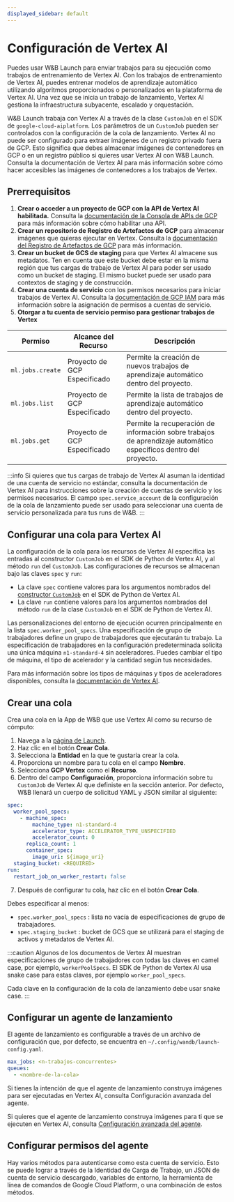 ```yaml
---
displayed_sidebar: default
---
```


# Configuración de Vertex AI

Puedes usar W&B Launch para enviar trabajos para su ejecución como trabajos de entrenamiento de Vertex AI. Con los trabajos de entrenamiento de Vertex AI, puedes entrenar modelos de aprendizaje automático utilizando algoritmos proporcionados o personalizados en la plataforma de Vertex AI. Una vez que se inicia un trabajo de lanzamiento, Vertex AI gestiona la infraestructura subyacente, escalado y orquestación.

W&B Launch trabaja con Vertex AI a través de la clase `CustomJob` en el SDK de `google-cloud-aiplatform`. Los parámetros de un `CustomJob` pueden ser controlados con la configuración de la cola de lanzamiento. Vertex AI no puede ser configurado para extraer imágenes de un registro privado fuera de GCP. Esto significa que debes almacenar imágenes de contenedores en GCP o en un registro público si quieres usar Vertex AI con W&B Launch. Consulta la documentación de Vertex AI para más información sobre cómo hacer accesibles las imágenes de contenedores a los trabajos de Vertex.

<!-- Diagrama de Componentes de Launch en Vertex AI -->

## Prerrequisitos

1. **Crear o acceder a un proyecto de GCP con la API de Vertex AI habilitada.** Consulta la [documentación de la Consola de APIs de GCP](https://support.google.com/googleapi/answer/6158841?hl=en) para más información sobre cómo habilitar una API.
2. **Crear un repositorio de Registro de Artefactos de GCP** para almacenar imágenes que quieras ejecutar en Vertex. Consulta la [documentación del Registro de Artefactos de GCP](https://cloud.google.com/artifact-registry/docs/overview) para más información.
3. **Crear un bucket de GCS de staging** para que Vertex AI almacene sus metadatos. Ten en cuenta que este bucket debe estar en la misma región que tus cargas de trabajo de Vertex AI para poder ser usado como un bucket de staging. El mismo bucket puede ser usado para contextos de staging y de construcción.
4. **Crear una cuenta de servicio** con los permisos necesarios para iniciar trabajos de Vertex AI. Consulta la [documentación de GCP IAM](https://cloud.google.com/iam/docs/creating-managing-service-accounts) para más información sobre la asignación de permisos a cuentas de servicio.
5. **Otorgar a tu cuenta de servicio permiso para gestionar trabajos de Vertex**

|    Permiso    |    Alcance del Recurso     |      Descripción      | 
| ---------------- | --------------------- | --------------------- |
| `ml.jobs.create` | Proyecto de GCP Especificado | Permite la creación de nuevos trabajos de aprendizaje automático dentro del proyecto.    |
| `ml.jobs.list`   | Proyecto de GCP Especificado | Permite la lista de trabajos de aprendizaje automático dentro del proyecto.  |
| `ml.jobs.get`    | Proyecto de GCP Especificado | Permite la recuperación de información sobre trabajos de aprendizaje automático específicos dentro del proyecto. |

:::info
Si quieres que tus cargas de trabajo de Vertex AI asuman la identidad de una cuenta de servicio no estándar, consulta la documentación de Vertex AI para instrucciones sobre la creación de cuentas de servicio y los permisos necesarios. El campo `spec.service_account` de la configuración de la cola de lanzamiento puede ser usado para seleccionar una cuenta de servicio personalizada para tus runs de W&B.
:::

## Configurar una cola para Vertex AI
La configuración de la cola para los recursos de Vertex AI especifica las entradas al constructor `CustomJob` en el SDK de Python de Vertex AI, y al método `run` del `CustomJob`. Las configuraciones de recursos se almacenan bajo las claves `spec` y `run`: 

- La clave `spec` contiene valores para los argumentos nombrados del [constructor `CustomJob`](https://cloud.google.com/ai-platform/training/docs/reference/rest/v1beta1/projects.locations.customJobs#CustomJob.FIELDS.spec) en el SDK de Python de Vertex AI.
- La clave `run` contiene valores para los argumentos nombrados del método `run` de la clase `CustomJob` en el SDK de Python de Vertex AI.

Las personalizaciones del entorno de ejecución ocurren principalmente en la lista `spec.worker_pool_specs`. Una especificación de grupo de trabajadores define un grupo de trabajadores que ejecutarán tu trabajo. La especificación de trabajadores en la configuración predeterminada solicita una única máquina `n1-standard-4` sin aceleradores. Puedes cambiar el tipo de máquina, el tipo de acelerador y la cantidad según tus necesidades.

Para más información sobre los tipos de máquinas y tipos de aceleradores disponibles, consulta la [documentación de Vertex AI](https://cloud.google.com/vertex-ai/docs/reference/rest/v1/MachineSpec).

## Crear una cola

Crea una cola en la App de W&B que use Vertex AI como su recurso de cómputo:

1. Navega a la [página de Launch](https://wandb.ai/launch).
2. Haz clic en el botón **Crear Cola**.
3. Selecciona la **Entidad** en la que te gustaría crear la cola.
4. Proporciona un nombre para tu cola en el campo **Nombre**.
5. Selecciona **GCP Vertex** como el **Recurso**.
6. Dentro del campo **Configuración**, proporciona información sobre tu `CustomJob` de Vertex AI que definiste en la sección anterior. Por defecto, W&B llenará un cuerpo de solicitud YAML y JSON similar al siguiente:
  ```yaml
  spec:
    worker_pool_specs:
      - machine_spec:
          machine_type: n1-standard-4
          accelerator_type: ACCELERATOR_TYPE_UNSPECIFIED
          accelerator_count: 0
        replica_count: 1
        container_spec:
          image_uri: ${image_uri}
    staging_bucket: <REQUIRED>
  run:
    restart_job_on_worker_restart: false
  ```
7. Después de configurar tu cola, haz clic en el botón **Crear Cola**.

Debes especificar al menos:
* `spec.worker_pool_specs` : lista no vacía de especificaciones de grupo de trabajadores.
* `spec.staging_bucket` : bucket de GCS que se utilizará para el staging de activos y metadatos de Vertex AI.

:::caution
Algunos de los documentos de Vertex AI muestran especificaciones de grupo de trabajadores con todas las claves en camel case, por ejemplo, `workerPoolSpecs`. El SDK de Python de Vertex AI usa snake case para estas claves, por ejemplo `worker_pool_specs`. 

Cada clave en la configuración de la cola de lanzamiento debe usar snake case.
:::

## Configurar un agente de lanzamiento
El agente de lanzamiento es configurable a través de un archivo de configuración que, por defecto, se encuentra en `~/.config/wandb/launch-config.yaml`.

```yaml
max_jobs: <n-trabajos-concurrentes>
queues:
  - <nombre-de-la-cola>
```

Si tienes la intención de que el agente de lanzamiento construya imágenes para ser ejecutadas en Vertex AI, consulta Configuración avanzada del agente.

Si quieres que el agente de lanzamiento construya imágenes para ti que se ejecuten en Vertex AI, consulta [Configuración avanzada del agente](./setup-agent-advanced.md).

## Configurar permisos del agente
Hay varios métodos para autenticarse como esta cuenta de servicio. Esto se puede lograr a través de la Identidad de Carga de Trabajo, un JSON de cuenta de servicio descargado, variables de entorno, la herramienta de línea de comandos de Google Cloud Platform, o una combinación de estos métodos.